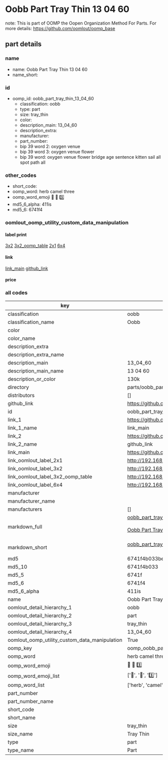 # Oobb Part Tray Thin 13 04 60  

note: This is part of OOMP the Oopen Organization Method For Parts. For more details: https://github.com/oomlout/oomp_base

##  part details





### name
* name: Oobb Part Tray Thin 13 04 60
* name_short: 
### id
* oomp_id: oobb_part_tray_thin_13_04_60
  * classification: oobb
  * type: part
  * size: tray_thin
  * color: 
  * description_main: 13_04_60
  * description_extra: 
  * manufacturer: 
  * part_number: 
  * bip 39 word 2: oxygen venue
  * bip 39 word 3: oxygen venue flower
  * bip 39 word: oxygen venue flower bridge age sentence kitten sail all spot path all

### other_codes
* short_code: 
* oomp_word: herb camel three
* oomp_word_emoji :herb: :camel: :three:
* md5_6_alpha: 411is
* md5_6: 6741f4






### oomlout_oomp_utility_custom_data_manipulation
#### label print
[3x2](http://192.168.1.245:1112/?label=oomp%20411is)
[3x2_oomp_table](http://192.168.1.107:1112/?label=oomp%20411is)
[2x1](http://192.168.1.242:1112/?label=oomp%20411is)
[6x4](http://192.168.1.55:1112/?label=oomp%20411is)    

#### link

[link_main](https://github.com/oomlout/oomlout_oomp_current_version_messy/tree/main/parts/oobb_part_tray_thin_13_04_60) [github_link](https://github.com/oomlout/oomlout_oomp_part_src/tree/main/parts/oobb_part_tray_thin_13_04_60)                             

#### price







### all codes 
| key | value |  
| --- | --- |  
| classification | oobb |  
| classification_name | Oobb |  
| color |  |  
| color_name |  |  
| description_extra |  |  
| description_extra_name |  |  
| description_main | 13_04_60 |  
| description_main_name | 13 04 60 |  
| description_or_color | 130k |  
| directory | parts/oobb_part_tray_thin_13_04_60 |  
| distributors | [] |  
| github_link | https://github.com/oomlout/oomlout_oomp_part_src/tree/main/parts/oobb_part_tray_thin_13_04_60 |  
| id | oobb_part_tray_thin_13_04_60 |  
| link_1 | https://github.com/oomlout/oomlout_oomp_current_version_messy/tree/main/parts/oobb_part_tray_thin_13_04_60 |  
| link_1_name | link_main |  
| link_2 | https://github.com/oomlout/oomlout_oomp_part_src/tree/main/parts/oobb_part_tray_thin_13_04_60 |  
| link_2_name | github_link |  
| link_main | https://github.com/oomlout/oomlout_oomp_current_version_messy/tree/main/parts/oobb_part_tray_thin_13_04_60 |  
| link_oomlout_label_2x1 | http://192.168.1.242:1112/?label=oomp%20411is |  
| link_oomlout_label_3x2 | http://192.168.1.245:1112/?label=oomp%20411is |  
| link_oomlout_label_3x2_oomp_table | http://192.168.1.107:1112/?label=oomp%20411is |  
| link_oomlout_label_6x4 | http://192.168.1.55:1112/?label=oomp%20411is |  
| manufacturer |  |  
| manufacturer_name |  |  
| manufacturers | [] |  
| markdown_full | [oobb_part_tray_thin_13_04_60](https://github.com/oomlout/oomlout_oomp_current_version_messy/tree/main/parts/oobb_part_tray_thin_13_04_60)<br>[](https://github.com/oomlout/oomlout_oomp_current_version_messy/tree/main/parts/oobb_part_tray_thin_13_04_60)<br>[Oobb Part Tray Thin 13 04 60](https://github.com/oomlout/oomlout_oomp_current_version_messy/tree/main/parts/oobb_part_tray_thin_13_04_60)<br><br> |  
| markdown_short | [oobb_part_tray_thin_13_04_60](https://github.com/oomlout/oomlout_oomp_current_version_messy/tree/main/parts/oobb_part_tray_thin_13_04_60)<br><br> |  
| md5 | 6741f4b033be2f6b0f8261bcb33c9cf2 |  
| md5_10 | 6741f4b033 |  
| md5_5 | 6741f |  
| md5_6 | 6741f4 |  
| md5_6_alpha | 411is |  
| name | Oobb Part Tray Thin 13 04 60 |  
| oomlout_detail_hierarchy_1 | oobb |  
| oomlout_detail_hierarchy_2 | part |  
| oomlout_detail_hierarchy_3 | tray_thin |  
| oomlout_detail_hierarchy_4 | 13_04_60 |  
| oomlout_oomp_utility_custom_data_manipulation | True |  
| oomp_key | oomp_oobb_part_tray_thin_13_04_60 |  
| oomp_word | herb camel three |  
| oomp_word_emoji | :herb: :camel: :three: |  
| oomp_word_emoji_list | [':herb:', ':camel:', ':three:'] |  
| oomp_word_list | ['herb', 'camel', 'three'] |  
| part_number |  |  
| part_number_name |  |  
| short_code |  |  
| short_name |  |  
| size | tray_thin |  
| size_name | Tray Thin |  
| type | part |  
| type_name | Part |  
